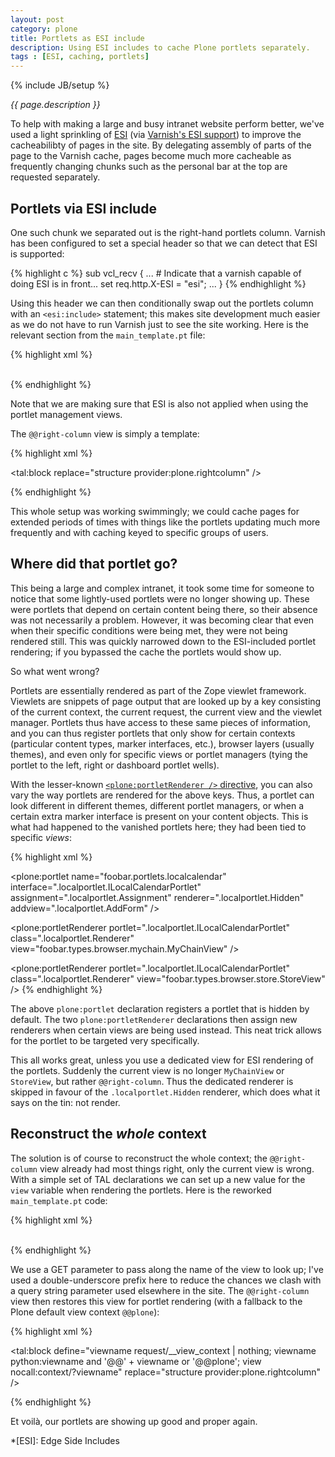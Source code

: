 ```yaml
---
layout: post
category: plone
title: Portlets as ESI include
description: Using ESI includes to cache Plone portlets separately.
tags : [ESI, caching, portlets]
---
```

{% include JB/setup %}

*{{ page.description }}*

To help with making a large and busy intranet website perform better, we've used a light sprinkling of [ESI](https://en.wikipedia.org/wiki/Edge_Side_Includes) (via [Varnish's ESI support](https://www.varnish-cache.org/trac/wiki/ESIfeatures)) to improve the cacheabilibty of pages in the site. By delegating assembly of parts of the page to the Varnish cache, pages become much more cacheable as frequently changing chunks such as the personal bar at the top are requested separately.

## Portlets via ESI include

One such chunk we separated out is the right-hand portlets column. Varnish has been configured to set a special header so that we can detect that ESI is supported:

{% highlight c %}
sub vcl_recv {
    ...
    # Indicate that a varnish capable of doing ESI is in front...
    set req.http.X-ESI = "esi";
    ...
}
{% endhighlight %}

Using this header we can then conditionally swap out the portlets column with an `<esi:include>` statement; this makes site development much easier as we do not have to run Varnish just to see the site working. Here is the relevant section from the `main_template.pt` file:

{% highlight xml %}
<td id="portal-column-two"
    metal:define-slot="column_two_slot"
    tal:condition="sr">
  <div class="visualPadding"
       tal:define="
           esi_header request/HTTP_X_ESI | nothing;
           base context/@@plone_context_state/current_base_url | nothing;
           location python:base and base.rstrip('/').split('/')[-1].lstrip('@');
           esi python:esi_header and (location not in (
               'manage-portlets', 'manage-content-type-portlets'));
           queryString request/QUERY_STRING;
           queryString python: queryString and '?' + queryString or '';
           ">
    <metal:portlets define-slot="portlets_two_slot">
      <esi:include tal:condition="esi"
          tal:attributes="src string:${context/absolute_url}/@@right-column${queryString}" />
      <tal:noesi condition="not: esi"
                 replace="structure provider:plone.rightcolumn" />
    </metal:portlets>
    &nbsp;
  </div>
</td>
{% endhighlight %}

Note that we are making sure that ESI is also not applied when using the portlet management views.

The `@@right-column` view is simply a template:

{% highlight xml %}
<html tal:omit-tag="">
<body tal:omit-tag="">

<tal:block replace="structure provider:plone.rightcolumn" />

</body>
</html>
{% endhighlight %}

This whole setup was working swimmingly; we could cache pages for extended periods of times with things like the portlets updating much more frequently and with caching keyed to specific groups of users.

## Where did that portlet go?

This being a large and complex intranet, it took some time for someone to notice that some lightly-used portlets were no longer showing up. These were portlets that depend on certain content being there, so their absence was not necessarily a problem. However, it was becoming clear that even when their specific conditions were being met, they were not being rendered still. This was quickly narrowed down to the ESI-included portlet rendering; if you bypassed the cache the portlets would show up.

So what went wrong?

Portlets are essentially rendered as part of the Zope viewlet framework. Viewlets are snippets of page output that are looked up by a key consisting of the current context, the current request, the current view and the viewlet manager. Portlets thus have access to these same pieces of information, and you can thus register portlets that only show for certain contexts (particular content types, marker interfaces, etc.), browser layers (usually themes), and even only for specific views or portlet managers (tying the portlet to the left, right or dashboard portlet wells).

With the lesser-known [`<plone:portletRenderer />` directive](https://github.com/plone/plone.app.portlets/blob/7a6303400b4ecf7595fb21ec9c43b38b31fb8aca/plone/app/portlets/metadirectives.py#L67), you can also vary the way portlets are rendered for the above keys. Thus, a portlet can look different in different themes, different portlet managers, or when a certain extra marker interface is present on your content objects. This is what had happened to the vanished portlets here; they had been tied to specific *views*:

{% highlight xml %}
<configure
    xmlns="http://namespaces.zope.org/zope"
    xmlns:plone="http://namespaces.plone.org/plone"
    />

  <plone:portlet
    name="foobar.portlets.localcalendar"
    interface=".localportlet.ILocalCalendarPortlet"
    assignment=".localportlet.Assignment"
    renderer=".localportlet.Hidden"
    addview=".localportlet.AddForm"
    />

  <!-- My HQ page -->
  <plone:portletRenderer
    portlet=".localportlet.ILocalCalendarPortlet"
    class=".localportlet.Renderer"
    view="foobar.types.browser.mychain.MyChainView"
    />

  <!-- My Store page -->
  <plone:portletRenderer
    portlet=".localportlet.ILocalCalendarPortlet"
    class=".localportlet.Renderer"
    view="foobar.types.browser.store.StoreView"
    />
</configure>
{% endhighlight %}

The above `plone:portlet` declaration registers a portlet that is hidden by default. The two `plone:portletRenderer` declarations then assign new renderers when certain views are being used instead. This neat trick allows for the portlet to be targeted very specifically.

This all works great, unless you use a dedicated view for ESI rendering of the portlets. Suddenly the current view is no longer `MyChainView` or `StoreView`, but rather `@@right-column`. Thus the dedicated renderer is skipped in favour of the `.localportlet.Hidden` renderer, which does what it says on the tin: not render.

## Reconstruct the *whole* context

The solution is of course to reconstruct the whole context; the `@@right-column` view already had most things right, only the current view is wrong. With a simple set of TAL declarations we can set up a new value for the `view` variable when rendering the portlets. Here is the reworked `main_template.pt` code:

{% highlight xml %}
<td id="portal-column-two"
    metal:define-slot="column_two_slot"
    tal:condition="sr">
  <div class="visualPadding"
       tal:define="
           esi_header request/HTTP_X_ESI | nothing;
           base context/@@plone_context_state/current_base_url | nothing;
           location python:base and base.rstrip('/').split('/')[-1].lstrip('@');
           esi python:esi_header and (location not in ('manage-portlets', 'manage-content-type-portlets'));
           viewContext string:?__view_context=${view/__name__};
           queryString request/QUERY_STRING;
           queryString python: queryString and viewContext + '&amp;' + queryString or viewContext;
                   ">
    <metal:portlets define-slot="portlets_two_slot">
      <esi:include tal:condition="esi"
                   tal:attributes="src string:${context/absolute_url}/@@right-column${queryString}" />
      <tal:noesi condition="not: esi"
                 replace="structure provider:plone.rightcolumn" />
    </metal:portlets>
    &nbsp;
  </div>
</td>
{% endhighlight %}

We use a GET parameter to pass along the name of the view to look up; I've used a double-underscore prefix here to reduce the chances we clash with a query string parameter used elsewhere in the site. The `@@right-column` view then restores this view for portlet rendering (with a fallback to the Plone default view context `@@plone`):

{% highlight xml %}
<html tal:omit-tag="">
<body tal:omit-tag="">

<tal:block
    define="viewname request/__view_context | nothing;
            viewname python:viewname and '@@' + viewname or '@@plone';
            view nocall:context/?viewname"
	replace="structure provider:plone.rightcolumn" />

</body>
</html>
{% endhighlight %}

Et voilà, our portlets are showing up good and proper again.

*[ESI]: Edge Side Includes
